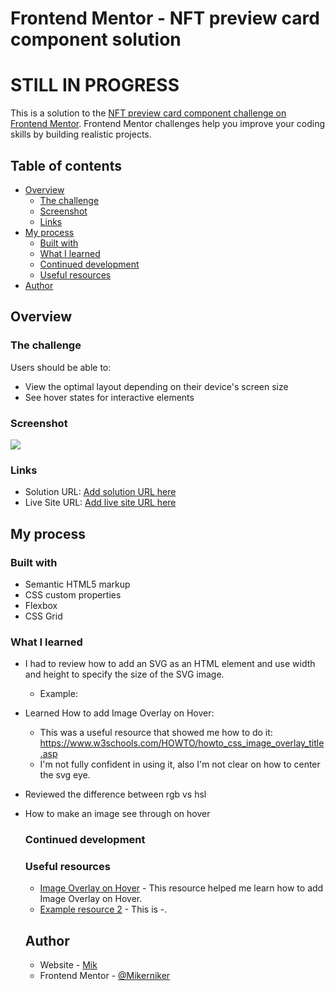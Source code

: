 # Frontend Mentor - NFT preview card component solution

# STILL IN PROGRESS

This is a solution to the [NFT preview card component challenge on Frontend Mentor](https://www.frontendmentor.io/challenges/nft-preview-card-component-SbdUL_w0U). Frontend Mentor challenges help you improve your coding skills by building realistic projects. 

## Table of contents

- [Overview](#overview)
  - [The challenge](#the-challenge)
  - [Screenshot](#screenshot)
  - [Links](#links)
- [My process](#my-process)
  - [Built with](#built-with)
  - [What I learned](#what-i-learned)
  - [Continued development](#continued-development)
  - [Useful resources](#useful-resources)
- [Author](#author)


## Overview

### The challenge

Users should be able to:

- View the optimal layout depending on their device's screen size
- See hover states for interactive elements

### Screenshot

![](./screenshot.jpg)


### Links

- Solution URL: [Add solution URL here](https://your-solution-url.com)
- Live Site URL: [Add live site URL here](https://your-live-site-url.com)

## My process

### Built with

- Semantic HTML5 markup
- CSS custom properties
- Flexbox
- CSS Grid


### What I learned

- I had to review how to add an SVG as an  HTML <object> element and use width and height to specify the size of the SVG image.
  - Example: <object data="./images/icon-ethereum.svg" width="30" height="30"> </object>

- Learned How to add Image Overlay on Hover:
  - This was a useful resource that showed me how to do it: https://www.w3schools.com/HOWTO/howto_css_image_overlay_title.asp
  - I'm not fully confident in using it, also I'm not clear on how to center the svg eye.

- Reviewed the difference between rgb vs hsl
  
- How to make an image see through on hover

### Continued development


### Useful resources

- [Image Overlay on Hover]( https://www.w3schools.com/HOWTO/howto_css_image_overlay_title.asp) - This resource helped me learn how to add Image Overlay on Hover.
- [Example resource 2](https://www.example.com) - This is -.

## Author

- Website - [Mik](https://mikerniker.github.io/Project_Website/)
- Frontend Mentor - [@Mikerniker](https://www.frontendmentor.io/profile/Mikerniker)
